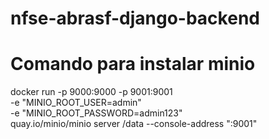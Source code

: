 # nfse-abrasf-django-backend

# Comando para instalar minio

docker run -p 9000:9000 -p 9001:9001 \
 -e "MINIO_ROOT_USER=admin" \
 -e "MINIO_ROOT_PASSWORD=admin123" \
 quay.io/minio/minio server /data --console-address ":9001"
